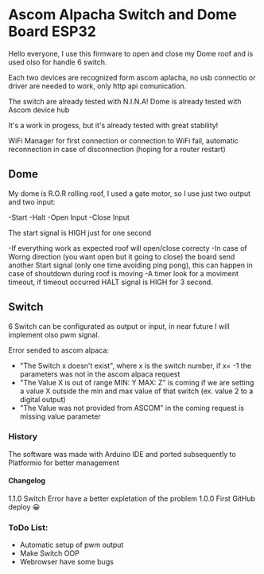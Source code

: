 # Ascom Alpacha Switch and Dome Board ESP32


Hello everyone, I use this firmware to open and close my Dome roof and is used olso for handle 6 switch.

Each two devices are recognized form ascom aplacha, no usb connectio or driver are needed to work, only http api comunication.

The switch are already tested with N.I.N.A!
Dome is already tested with Ascom device hub

It's a work in progess, but it's already tested with great stability!

WiFi Manager for first connection or connection to WiFi fail, automatic reconnection in case of disconnection (hoping for a router restart)

## Dome

My dome is R.O.R rolling roof, I used a gate motor, so I use just two output and two input:

-Start
-Halt
-Open Input
-Close Input

The start signal is HIGH just for one second

-If everything work as expected roof will open/close correcty
-In case of Worng direction (you want open but it going to close) the board send another Start signal (only one time avoiding ping pong), this can happen in case of shoutdown during roof is moving
-A timer look for a moviment timeout, if timeout occurred HALT signal is HIGH for 3 second.

## Switch

6 Switch can be configurated as output or input, in near future I will implement olso pwm signal.

Error sended to ascom alpaca:

- "The Switch x doesn't exist", where x is the switch number, if x= -1 the parameters was not in the ascom alpaca request
- "The Value X is out of range MIN: Y MAX: Z" is coming if we are setting a value X outside the min and max value of that switch (ex. value 2 to a digital output)
- "The Value was not provided from ASCOM" in the coming request is missing value parameter

### History
The software was made with Arduino IDE and ported subsequently to Platformio for better management

#### Changelog

1.1.0 Switch Error have a better expletation of the problem
1.0.0 First GitHub deploy :grinning:


### ToDo List:

- Automatic setup of pwm output
- Make Switch OOP
- Webrowser have some bugs
